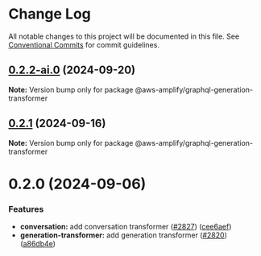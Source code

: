 # Change Log

All notable changes to this project will be documented in this file.
See [Conventional Commits](https://conventionalcommits.org) for commit guidelines.

## [0.2.2-ai.0](https://github.com/aws-amplify/amplify-category-api/compare/@aws-amplify/graphql-generation-transformer@0.2.1...@aws-amplify/graphql-generation-transformer@0.2.2-ai.0) (2024-09-20)

**Note:** Version bump only for package @aws-amplify/graphql-generation-transformer

## [0.2.1](https://github.com/aws-amplify/amplify-category-api/compare/@aws-amplify/graphql-generation-transformer@0.2.0...@aws-amplify/graphql-generation-transformer@0.2.1) (2024-09-16)

**Note:** Version bump only for package @aws-amplify/graphql-generation-transformer

# 0.2.0 (2024-09-06)

### Features

- **conversation:** add conversation transformer ([#2827](https://github.com/aws-amplify/amplify-category-api/issues/2827)) ([cee6aef](https://github.com/aws-amplify/amplify-category-api/commit/cee6aef1358293fe51909a64d1cf9941afc46aba))
- **generation-transformer:** add generation transformer ([#2820](https://github.com/aws-amplify/amplify-category-api/issues/2820)) ([a86db4e](https://github.com/aws-amplify/amplify-category-api/commit/a86db4e40962565fb55b7262a7d771f21bacef2a))
